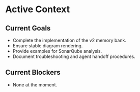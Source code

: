 # Active Context

## Current Goals

- Complete the implementation of the v2 memory bank.
- Ensure stable diagram rendering.
- Provide examples for SonarQube analysis.
- Document troubleshooting and agent handoff procedures.

## Current Blockers

- None at the moment.
